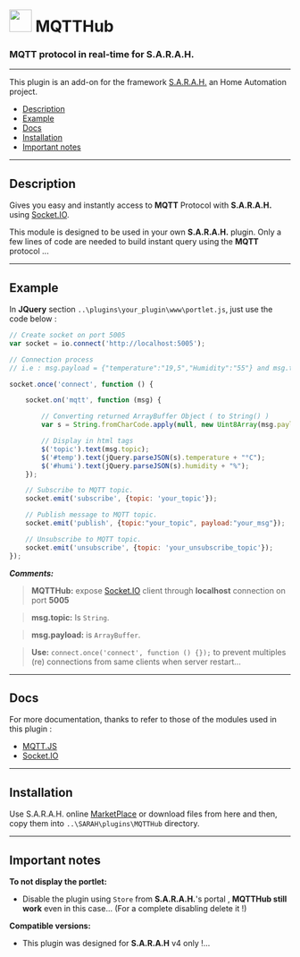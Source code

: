# <img src="../master/www/images/mqtthub.png" width="40px" height="40px"/> MQTTHub

### MQTT protocol in real-time for S.A.R.A.H.

***

This plugin is an add-on for the framework [S.A.R.A.H.](http://encausse.net/s-a-r-a-h) an Home Automation project.
* [Description](#description)
* [Example](#example)
* [Docs](#docs)
* [Installation](#install)
* [Important notes](#important)

***
<a name="description"></a>
## Description

Gives you easy and instantly access to **MQTT** Protocol with **S.A.R.A.H.** using [Socket.IO](http://socket.io).

This module is designed to be used in your own **S.A.R.A.H.** plugin. Only a few lines of code are needed to build instant query using the **MQTT** protocol ...


***
<a name="example"></a>
## Example

In **JQuery** section `..\plugins\your_plugin\www\portlet.js`, just use the code below :

```js
// Create socket on port 5005
var socket = io.connect('http://localhost:5005');

// Connection process
// i.e : msg.payload = {"temperature":"19,5","Humidity":"55"} and msg.topic = {"subscribed_topic"}

socket.once('connect', function () {

    socket.on('mqtt', function (msg) {

    	// Converting returned ArrayBuffer Object ( to String() )
        var s = String.fromCharCode.apply(null, new Uint8Array(msg.payload));

        // Display in html tags
        $('topic').text(msg.topic);
        $('#temp').text(jQuery.parseJSON(s).temperature + "°C");
        $('#humi').text(jQuery.parseJSON(s).humidity + "%");
    });

	// Subscribe to MQTT topic.
    socket.emit('subscribe', {topic: 'your_topic'});

	// Publish message to MQTT topic.
	socket.emit('publish', {topic:"your_topic", payload:"your_msg"});

	// Unsubscribe to MQTT topic.
	socket.emit('unsubscribe', {topic: 'your_unsubscribe_topic'});
});
```

***Comments:***

> **MQTTHub:** expose [Socket.IO](http://socket.io/) client through **localhost** connection on port **5005**

> **msg.topic:** Is `String`.

> **msg.payload:** is `ArrayBuffer`.

> **Use:**  `connect.once('connect', function () {});` to prevent multiples (re) connections from same clients when server restart... 

***

<a name="Docs"></a>
## Docs

For more documentation, thanks to refer to those of the modules used in this plugin :

- [MQTT.JS](https://github.com/mqttjs/MQTT.js)
- [Socket.IO](http://socket.io/)

***

<a name="install"></a>
## Installation

Use S.A.R.A.H. online [MarketPlace](http://52.30.118.12:8080/home) or download files from here and then, copy them into `..\SARAH\plugins\MQTTHub` directory.

***

<a name="important"></a>
## Important notes

**To not display the portlet:**

- Disable the plugin using `Store` from **S.A.R.A.H.**'s portal , **MQTTHub still work** even in this case... (For a complete disabling delete it !)

**Compatible versions:** 

- This plugin was designed for **S.A.R.A.H** v4 only !...

